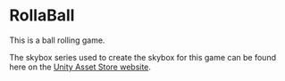 # RollaBall
This is a ball rolling game.

The skybox series used to create the skybox for this game can be found here on the
<a href="https://assetstore.unity.com/packages/2d/textures-materials/sky/skybox-series-free-103633#content">Unity Asset Store website</a>.
